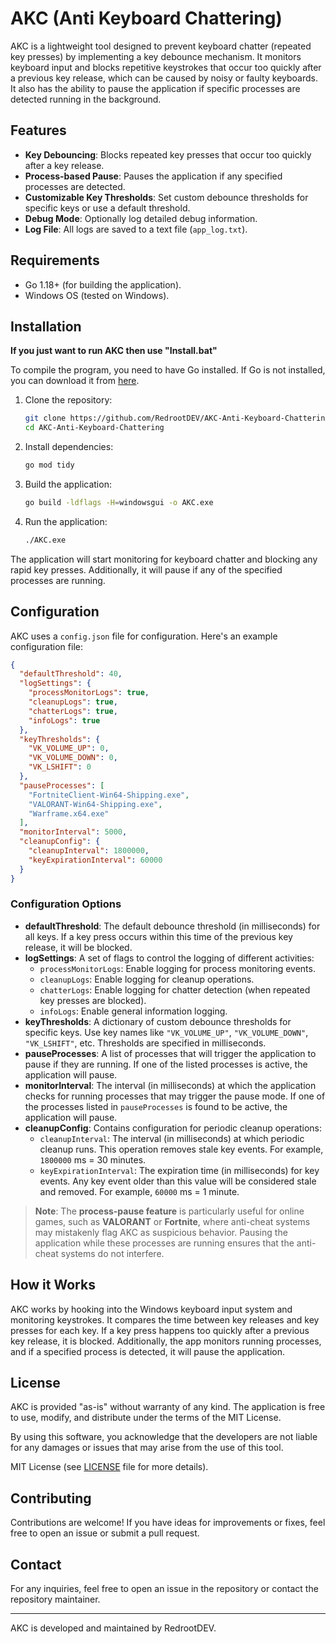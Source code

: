 
# AKC (Anti Keyboard Chattering)

AKC is a lightweight tool designed to prevent keyboard chatter (repeated key presses) by implementing a key debounce mechanism. It monitors keyboard input and blocks repetitive keystrokes that occur too quickly after a previous key release, which can be caused by noisy or faulty keyboards. It also has the ability to pause the application if specific processes are detected running in the background.

## Features

- **Key Debouncing**: Blocks repeated key presses that occur too quickly after a key release.
- **Process-based Pause**: Pauses the application if any specified processes are detected.
- **Customizable Key Thresholds**: Set custom debounce thresholds for specific keys or use a default threshold.
- **Debug Mode**: Optionally log detailed debug information.
- **Log File**: All logs are saved to a text file (`app_log.txt`).

## Requirements

- Go 1.18+ (for building the application).
- Windows OS (tested on Windows).

## Installation

**If you just want to run AKC then use "Install.bat"**

To compile the program, you need to have Go installed. If Go is not installed, you can download it from [here](https://golang.org/dl/).

1. Clone the repository:

   ```bash
   git clone https://github.com/RedrootDEV/AKC-Anti-Keyboard-Chattering.git
   cd AKC-Anti-Keyboard-Chattering
   ```

2. Install dependencies:

   ```bash
   go mod tidy
   ```

3. Build the application:

   ```bash
   go build -ldflags -H=windowsgui -o AKC.exe
   ```

4. Run the application:

   ```bash
   ./AKC.exe
   ```

The application will start monitoring for keyboard chatter and blocking any rapid key presses. Additionally, it will pause if any of the specified processes are running.

## Configuration

AKC uses a `config.json` file for configuration. Here's an example configuration file:

```json
{
  "defaultThreshold": 40,
  "logSettings": {
    "processMonitorLogs": true,
    "cleanupLogs": true,
    "chatterLogs": true,
    "infoLogs": true
  },
  "keyThresholds": {
    "VK_VOLUME_UP": 0,
    "VK_VOLUME_DOWN": 0,
    "VK_LSHIFT": 0
  },
  "pauseProcesses": [
    "FortniteClient-Win64-Shipping.exe",
    "VALORANT-Win64-Shipping.exe",
    "Warframe.x64.exe"
  ],
  "monitorInterval": 5000,
  "cleanupConfig": {
    "cleanupInterval": 1800000,
    "keyExpirationInterval": 60000
  }
}
```

### Configuration Options

- **defaultThreshold**: The default debounce threshold (in milliseconds) for all keys. If a key press occurs within this time of the previous key release, it will be blocked.
- **logSettings**: A set of flags to control the logging of different activities:
  - `processMonitorLogs`: Enable logging for process monitoring events.
  - `cleanupLogs`: Enable logging for cleanup operations.
  - `chatterLogs`: Enable logging for chatter detection (when repeated key presses are blocked).
  - `infoLogs`: Enable general information logging.
- **keyThresholds**: A dictionary of custom debounce thresholds for specific keys. Use key names like `"VK_VOLUME_UP"`, `"VK_VOLUME_DOWN"`, `"VK_LSHIFT"`, etc. Thresholds are specified in milliseconds.
- **pauseProcesses**: A list of processes that will trigger the application to pause if they are running. If one of the listed processes is active, the application will pause.
- **monitorInterval**: The interval (in milliseconds) at which the application checks for running processes that may trigger the pause mode. If one of the processes listed in `pauseProcesses` is found to be active, the application will pause.
- **cleanupConfig**: Contains configuration for periodic cleanup operations:
  - `cleanupInterval`: The interval (in milliseconds) at which periodic cleanup runs. This operation removes stale key events. For example, `1800000` ms = 30 minutes.
  - `keyExpirationInterval`: The expiration time (in milliseconds) for key events. Any key event older than this value will be considered stale and removed. For example, `60000` ms = 1 minute.

> **Note**: The **process-pause feature** is particularly useful for online games, such as **VALORANT** or **Fortnite**, where anti-cheat systems may mistakenly flag AKC as suspicious behavior. Pausing the application while these processes are running ensures that the anti-cheat systems do not interfere.

## How it Works

AKC works by hooking into the Windows keyboard input system and monitoring keystrokes. It compares the time between key releases and key presses for each key. If a key press happens too quickly after a previous key release, it is blocked. Additionally, the app monitors running processes, and if a specified process is detected, it will pause the application.

## License

AKC is provided "as-is" without warranty of any kind. The application is free to use, modify, and distribute under the terms of the MIT License.

By using this software, you acknowledge that the developers are not liable for any damages or issues that may arise from the use of this tool.

MIT License (see [LICENSE](LICENSE) file for more details).

## Contributing

Contributions are welcome! If you have ideas for improvements or fixes, feel free to open an issue or submit a pull request.

## Contact

For any inquiries, feel free to open an issue in the repository or contact the repository maintainer.

---

AKC is developed and maintained by RedrootDEV.
